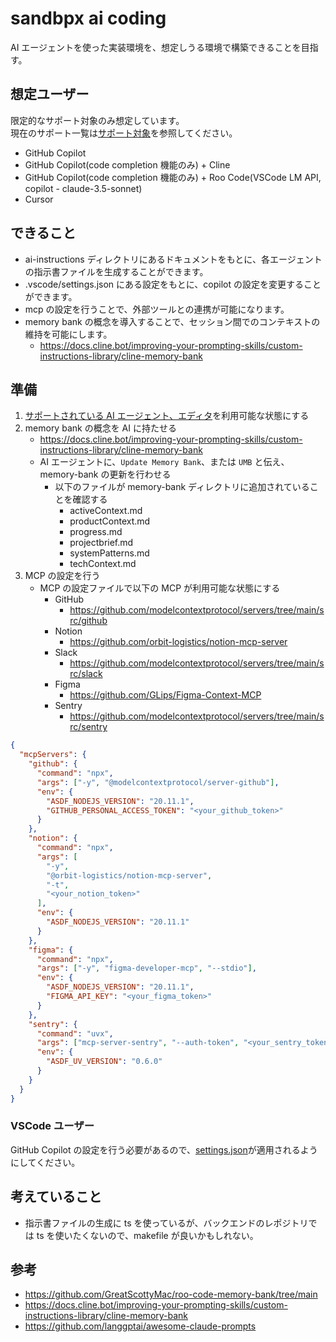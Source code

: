 # sandbpx ai coding

AI エージェントを使った実装環境を、想定しうる環境で構築できることを目指す。

## 想定ユーザー

限定的なサポート対象のみ想定しています。  
現在のサポート一覧は[サポート対象](./ai-instructions/README.md#サポート対象)を参照してください。

- GitHub Copilot
- GitHub Copilot(code completion 機能のみ) + Cline
- GitHub Copilot(code completion 機能のみ) + Roo Code(VSCode LM API, copilot - claude-3.5-sonnet)
- Cursor

## できること

- ai-instructions ディレクトリにあるドキュメントをもとに、各エージェントの指示書ファイルを生成することができます。
- .vscode/settings.json にある設定をもとに、copilot の設定を変更することができます。
- mcp の設定を行うことで、外部ツールとの連携が可能になります。
- memory bank の概念を導入することで、セッション間でのコンテキストの維持を可能にします。
  - https://docs.cline.bot/improving-your-prompting-skills/custom-instructions-library/cline-memory-bank

## 準備

1. [サポートされている AI エージェント、エディタ](./ai-instructions/README.md)を利用可能な状態にする
2. memory bank の概念を AI に持たせる
   - https://docs.cline.bot/improving-your-prompting-skills/custom-instructions-library/cline-memory-bank
   - AI エージェントに、`Update Memory Bank`、または `UMB` と伝え、memory-bank の更新を行わせる
     - 以下のファイルが memory-bank ディレクトリに追加されていることを確認する
       - activeContext.md
       - productContext.md
       - progress.md
       - projectbrief.md
       - systemPatterns.md
       - techContext.md
3. MCP の設定を行う
   - MCP の設定ファイルで以下の MCP が利用可能な状態にする
     - GitHub
       - https://github.com/modelcontextprotocol/servers/tree/main/src/github
     - Notion
       - https://github.com/orbit-logistics/notion-mcp-server
     - Slack
       - https://github.com/modelcontextprotocol/servers/tree/main/src/slack
     - Figma
       - https://github.com/GLips/Figma-Context-MCP
     - Sentry
       - https://github.com/modelcontextprotocol/servers/tree/main/src/sentry

```json
{
  "mcpServers": {
    "github": {
      "command": "npx",
      "args": ["-y", "@modelcontextprotocol/server-github"],
      "env": {
        "ASDF_NODEJS_VERSION": "20.11.1",
        "GITHUB_PERSONAL_ACCESS_TOKEN": "<your_github_token>"
      }
    },
    "notion": {
      "command": "npx",
      "args": [
        "-y",
        "@orbit-logistics/notion-mcp-server",
        "-t",
        "<your_notion_token>"
      ],
      "env": {
        "ASDF_NODEJS_VERSION": "20.11.1"
      }
    },
    "figma": {
      "command": "npx",
      "args": ["-y", "figma-developer-mcp", "--stdio"],
      "env": {
        "ASDF_NODEJS_VERSION": "20.11.1",
        "FIGMA_API_KEY": "<your_figma_token>"
      }
    },
    "sentry": {
      "command": "uvx",
      "args": ["mcp-server-sentry", "--auth-token", "<your_sentry_token>"],
      "env": {
        "ASDF_UV_VERSION": "0.6.0"
      }
    }
  }
}
```

### VSCode ユーザー

GitHub Copilot の設定を行う必要があるので、[settings.json](./.vscode/settings.json)が適用されるようにしてください。

## 考えていること

- 指示書ファイルの生成に ts を使っているが、バックエンドのレポジトリでは ts を使いたくないので、makefile が良いかもしれない。

## 参考

- https://github.com/GreatScottyMac/roo-code-memory-bank/tree/main
- https://docs.cline.bot/improving-your-prompting-skills/custom-instructions-library/cline-memory-bank
- https://github.com/langgptai/awesome-claude-prompts
